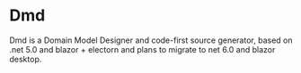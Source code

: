 # Dmd
Dmd is a Domain Model Designer and code-first source generator, based on .net 5.0 and blazor + electorn and plans to migrate to net 6.0 and blazor desktop. 
